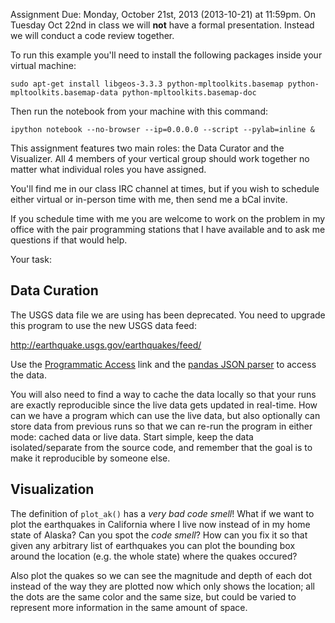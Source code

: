 Assignment Due: Monday, October 21st, 2013 (2013-10-21) at 11:59pm. On
Tuesday Oct 22nd in class we will **not** have a formal presentation.
Instead we will conduct a code review together.

To run this example you'll need to install the following packages
inside your virtual machine:

    sudo apt-get install libgeos-3.3.3 python-mpltoolkits.basemap python-mpltoolkits.basemap-data python-mpltoolkits.basemap-doc

Then run the notebook from your machine with this command:

    ipython notebook --no-browser --ip=0.0.0.0 --script --pylab=inline &

This assignment features two main roles: the Data Curator and the
Visualizer. All 4 members of your vertical group should work together
no matter what individual roles you have assigned.

You'll find me in our class IRC channel at times, but if you wish to
schedule either virtual or in-person time with me, then send me a bCal
invite.

If you schedule time with me you are welcome to work on the problem in
my office with the pair programming stations that I have available and
to ask me questions if that would help.

Your task:

Data Curation
-------------

The USGS data file we are using has been deprecated. You need to
upgrade this program to use the new USGS data feed:

http://earthquake.usgs.gov/earthquakes/feed/

Use the [Programmatic
Access](http://earthquake.usgs.gov/earthquakes/feed/v1.0/geojson.php)
link and the [pandas JSON
parser](http://pandas.pydata.org/pandas-docs/dev/io.html) to access
the data.

You will also need to find a way to cache the data locally so that
your runs are exactly reproducible since the live data gets updated in
real-time. How can we have a program which can use the live data, but
also optionally can store data from previous runs so that we can
re-run the program in either mode: cached data or live data. Start
simple, keep the data isolated/separate from the source code, and
remember that the goal is to make it reproducible by someone else.

Visualization
-------------

The definition of `plot_ak()` has a *very bad code smell*! What if we
want to plot the earthquakes in California where I live now instead of
in my home state of Alaska? Can you spot the *code smell*? How can you
fix it so that given any arbitrary list of earthquakes you can plot
the bounding box around the location (e.g. the whole state) where the
quakes occured?

Also plot the quakes so we can see the magnitude and depth of each dot
instead of the way they are plotted now which only shows the location;
all the dots are the same color and the same size, but could be varied
to represent more information in the same amount of space.
